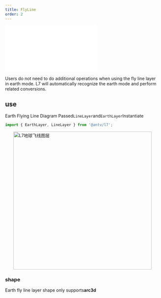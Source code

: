```yaml
---
title: FlyLine
order: 2
---
```


<embed src="@/docs/api/common/style.md"></embed>

Users do not need to do additional operations when using the fly line layer in earth mode. L7 will automatically recognize the earth mode and perform related conversions.

## use

Earth Flying Line Diagram Passed`LineLayer`and`EarthLayer`Instantiate

```javascript
import { EarthLayer, LineLayer } from '@antv/l7';
```

<img src="https://gw.alipayobjects.com/mdn/rms_816329/afts/img/A*4ZCnQaH_nLIAAAAAAAAAAAAAARQnAQ" style="display: block; margin: 0 auto" alt="L7地球飞线图层" width="450px">

### shape

Earth fly line layer shape only supports**arc3d**
